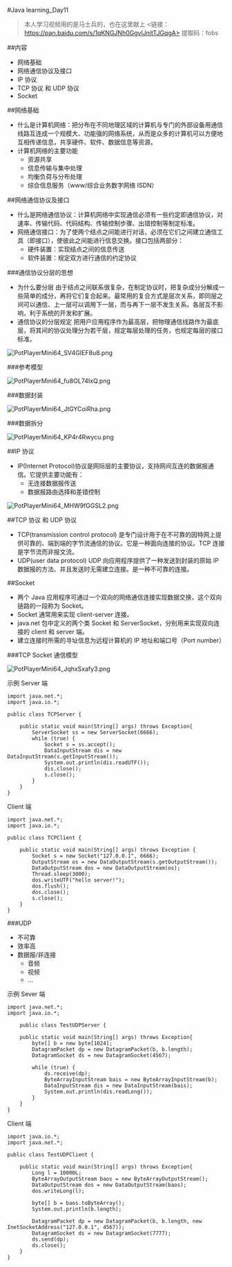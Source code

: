 #Java learning_Day11
>本人学习视频用的是马士兵的，也在这里献上
><链接：https://pan.baidu.com/s/1qKNGJNh0GgvlJnitTJGqgA>
提取码：fobs

##内容
- 网络基础
- 网络通信协议及接口
- IP 协议
- TCP 协议 和 UDP 协议
- Socket

##网络基础
- 什么是计算机网络：把分布在不同地理区域的计算机与专门的外部设备用通信线路互连成一个规模大、功能强的网络系统，从而是众多的计算机可以方便地互相传递信息，共享硬件、软件、数据信息等资源。
- 计算机网络的主要功能
  - 资源共享
  - 信息传输与集中处理
  - 均衡负荷与分布处理
  - 综合信息服务（www/综合业务数字网络 ISDN）

##网络通信协议及接口
- 什么是网络通信协议：计算机网络中实现通信必须有一些约定即通信协议，对速率、传输代码、代码结构、传输控制步骤、出错控制等制定标准。
- 网络通信接口：为了使两个结点之间能进行对话，必须在它们之间建立通信工具（即接口），使彼此之间能进行信息交换。接口包括两部分：
  - 硬件装置：实现结点之间的信息传送
  - 软件装置：规定双方进行通信的约定协议

###通信协议分层的思想
- 为什么要分层
由于结点之间联系很复杂，在制定协议时，把复杂成分分解成一些简单的成分，再将它们复合起来。最常用的复合方式是层次关系，即同层之间可以通信、上一层可以调用下一层，而与再下一层不发生关系。各层互不影响，利于系统的开发和扩展。
- 通信协议的分层规定
把用户应用程序作为最高层，把物理通信线路作为最底层，将其间的协议处理分为若干层，规定每层处理的任务，也规定每层的接口标准。

![PotPlayerMini64_SV4GIEF8u8.png](https://i.loli.net/2020/02/28/noLXbHYxZ8MEVgq.png)

###参考模型

![PotPlayerMini64_fu8OL74IxQ.png](https://i.loli.net/2020/02/28/9v3WxH8rcjen521.png)

###数据封装

![PotPlayerMini64_JtGYCoiRha.png](https://i.loli.net/2020/02/28/4gh9HA8OMiNqJKz.png)

###数据拆分

![PotPlayerMini64_KP4r4Rwycu.png](https://i.loli.net/2020/02/28/FzhRtpHJcTEK9r3.png)

##IP 协议
- IP(Internet Protocol)协议是网际层的主要协议，支持网间互连的数据报通信。它提供主要功能有：
  - 无连接数据报传送
  - 数据报路由选择和差错控制

![PotPlayerMini64_MHW9fGGSL2.png](https://i.loli.net/2020/02/28/LdJNeZUXbl7vSIi.png)

##TCP 协议 和 UDP 协议
- TCP(transmission control protocol)
是专门设计用于在不可靠的因特网上提供可靠的、端到端的字节流通信的协议。它是一种面向连接的协议。TCP 连接是字节流而非报文流。
- UDP(user data protocol)
UDP 向应用程序提供了一种发送到封装的原始 IP 数据报的方法、并且发送时无需建立连接。是一种不可靠的连接。

##Socket
- 两个 Java 应用程序可通过一个双向的网络通信连接实现数据交换，这个双向链路的一段称为 Socket。
- Socket 通常用来实现 client-server 连接。
- java.net 包中定义的两个类 Socket 和 ServerSocket，分别用来实现双向连接的 client 和 server 端。
- 建立连接时所需的寻址信息为远程计算机的 IP 地址和端口号（Port number）

###TCP Socket 通信模型

![PotPlayerMini64_JqhxSxafy3.png](https://i.loli.net/2020/02/28/lHirFwf6p8XukZP.png)

示例
Server 端
```
import java.net.*;
import java.io.*;

public class TCPServer {

	public static void main(String[] args) throws Exception{
		ServerSocket ss = new ServerSocket(6666);
		while (true) {
			Socket s = ss.accept();
			DataInputStream dis = new DataInputStream(s.getInputStream());
			System.out.println(dis.readUTF());
			dis.close();
			s.close();
		}
	}
}
```
Client 端
```
import java.net.*;
import java.io.*;

public class TCPClient {

	public static void main(String[] args) throws Exception {
		Socket s = new Socket("127.0.0.1", 6666);
		OutputStream os = new DataOutputStream(s.getOutputStream());
		DataOutputStream dos = new DataOutputStream(os);
		Thread.sleep(3000);
		dos.writeUTF("hello server!");
		dos.flush();
		dos.close();
		s.close();
	}
}

```

###UDP
- 不可靠
- 效率高
- 数据报/非连接
  - 音频
  - 视频
  - ...

示例
Sever 端
```
import java.net.*;
import java.io.*;

	public class TestUDPServer {

	public static void main(String[] args) throws Exception{
		byte[] b = new byte[1024];
		DatagramPacket dp = new DatagramPacket(b, b.length);
		DatagramSocket ds = new DatagramSocket(4567);

		while (true) {
			ds.receive(dp);
			ByteArrayInputStream bais = new ByteArrayInputStream(b);
			DataInputStream dis = new DataInputStream(bais);
			System.out.println(dis.readLong());
		}
	}
}
```
Client 端
```
import java.io.*;
import java.net.*;

public class TestUDPClient {

	public static void main(String[] args) throws Exception{
		Long l = 10000L;
		ByteArrayOutputStream baos = new ByteArrayOutputStream();
		DataOutputStream dos = new DataOutputStream(baos);
		dos.writeLong(l);

		byte[] b = baos.toByteArray();
		System.out.println(b.length);

		DatagramPacket dp = new DatagramPacket(b, b.length, new InetSocketAddress("127.0.0.1", 4567));
		DatagramSocket ds = new DatagramSocket(7777);
		ds.send(dp);
		ds.close();
	}
}

```